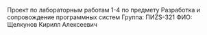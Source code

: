 Проект по лабораторным работам 1-4 по предмету Разработка и сопровождение программных систем
Группа: ПИZS-321
ФИО: Щелкунов Кирилл Алексеевич
